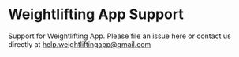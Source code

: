 # Weightlifting App Support

Support for Weightlifting App. Please file an issue here or contact us directly at [help.weightliftingapp@gmail.com](mailto:help.weightliftingapp@gmail.com)
